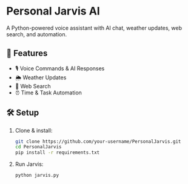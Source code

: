 # Personal Jarvis AI  
A Python-powered voice assistant with AI chat, weather updates, web search, and automation.

## 🚀 Features
- 🎙️ Voice Commands & AI Responses  
- 🌦️ Weather Updates  
- 🔎 Web Search  
- ⏰ Time & Task Automation  

## 🛠 Setup
1. Clone & install:  
   ```sh
   git clone https://github.com/your-username/PersonalJarvis.git
   cd PersonalJarvis
   pip install -r requirements.txt
   ```
2. Run Jarvis:  
   ```sh
   python jarvis.py
   ```
